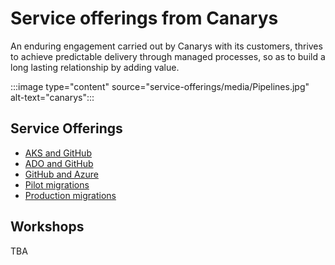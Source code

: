 # Service offerings from Canarys

An enduring engagement carried out by Canarys with its customers, thrives to achieve predictable delivery through managed processes, so as to build a long lasting relationship by adding value.

:::image type="content" source="service-offerings/media/Pipelines.jpg" alt-text="canarys":::

## Service Offerings

- [AKS and GitHub](service-offerings/AKS-GitHub.md)
- [ADO and GitHub](service-offerings/ADO-GitHub.md)
- [GitHub and Azure](service-offerings/GitHub-Azure.md)
- [Pilot migrations](service-offerings/pilot-migrations.md)
- [Production migrations](service-offerings/prod-migrations.md)

## Workshops

TBA
